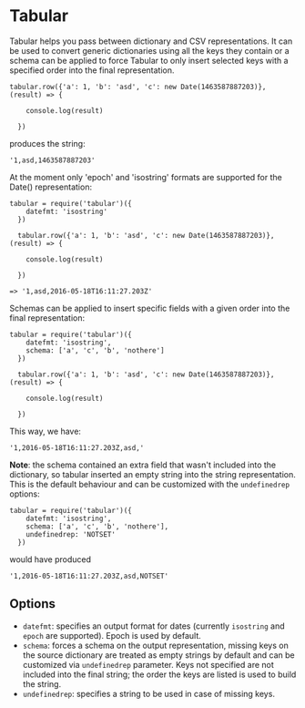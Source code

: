 # Tabular
Tabular helps you pass between dictionary and CSV representations. It can be used to convert generic dictionaries using all the keys they contain or a schema can be applied to force Tabular to only insert selected keys with a specified order into the final representation.

```
tabular.row({'a': 1, 'b': 'asd', 'c': new Date(1463587887203)}, (result) => {

    console.log(result)

  })
```
produces the string:

```
'1,asd,1463587887203'
```

At the moment only 'epoch' and 'isostring' formats are supported for the Date() representation:

```
tabular = require('tabular')({
    datefmt: 'isostring'
  })

  tabular.row({'a': 1, 'b': 'asd', 'c': new Date(1463587887203)}, (result) => {

    console.log(result)

  })
```
```
=> '1,asd,2016-05-18T16:11:27.203Z'
```

Schemas can be applied to insert specific fields with a given order into the final representation:

```
tabular = require('tabular')({
    datefmt: 'isostring',
    schema: ['a', 'c', 'b', 'nothere']
  })

  tabular.row({'a': 1, 'b': 'asd', 'c': new Date(1463587887203)}, (result) => {

    console.log(result)

  })
```

This way, we have:
```
'1,2016-05-18T16:11:27.203Z,asd,'
```

**Note**: the schema contained an extra field that wasn't included into the dictionary, so tabular inserted an empty string into the string representation.
This is the default behaviour and can be customized with the `undefinedrep` options:

```
tabular = require('tabular')({
    datefmt: 'isostring',
    schema: ['a', 'c', 'b', 'nothere'],
    undefinedrep: 'NOTSET'
  })
```
would have produced
```
'1,2016-05-18T16:11:27.203Z,asd,NOTSET'
```

## Options ##

* `datefmt`: specifies an output format for dates (currently `isostring` and `epoch` are supported). Epoch is used by default.
* `schema`: forces a schema on the output representation, missing keys on the source dictionary are treated as empty strings by default and can be customized via `undefinedrep` parameter. Keys not specified are not included into the final string; the order the keys are listed is used to build the string.
* `undefinedrep`: specifies a string to be used in case of missing keys.
